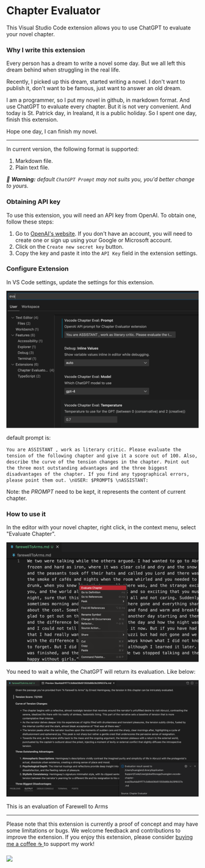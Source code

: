 # Chapter Evaluator

This Visual Studio Code extension allows you to use ChatGPT to evaluate your novel chapter.

### Why I write this extension

Every person has a dream to write a novel some day. But we all left this dream behind when struggling in the real life.

Recently, I picked up this dream, started writing a novel. I don't want to publish it, don't want to be famous, just want to answer an old dream.

I am a programmer, so I put my novel in github, in markdown format. And use ChatGPT to evaluate every chapter. But it is not very convenient. And today is St. Patrick day, in Irealand, it is a public holiday. So I spent one day, finish this extension.

Hope one day, I can finish my novel.

---

In current version, the following format is supported:

1. Markdown file.
2. Plain text file.

_📢 **Warning:** default `ChatGPT Prompt` may not suits you, you'd better change to yours._

### Obtaining API key

To use this extension, you will need an API key from OpenAI. To obtain one, follow these steps:

1. Go to [OpenAI's website](https://platform.openai.com/account/api-keys). If you don't have an account, you will need to create one or sign up using your Google or Microsoft account.
2. Click on the `Create new secret key` button.
3. Copy the key and paste it into the `API Key` field in the extension settings.

### Configure Extension

In VS Code settings, update the settings for this extension.

<img src="resources/setup.png" alt="Settings" />

default prompt is:

```
You are ASSISTANT , work as literary critic. Please evaluate the tension of the following chapter and give it a score out of 100. Also, describe the curve of the tension changes in the chapter. Point out the three most outstanding advantages and the three biggest disadvantages of the chapter. If you find any typographical errors, please point them out. \nUSER: $PROMPT$ \nASSISTANT:
```

Note: the $PROMPT$ need to be kept, it represents the content of current chapter.

### How to use it

In the editor with your novel chapter, right click, in the context menu, select "Evaluate Chapter".

<img src="resources/evaluate.png" alt="Evaluate a chapter" />

You need to wait a while, the ChatGPT will return its evaluation. Like below:

<img src="resources/evaluation_reslult.png" alt="Evaluation result" />

This is an evaluation of Farewell to Arms

---

Please note that this extension is currently a proof of concept and may have some limitations or bugs. We welcome feedback and contributions to improve the extension. If you enjoy this extension, please consider [buying me a coffee ☕️ ](https://www.buymeacoffee.com/huangjien) to support my work!

<div >
            <a href="https://www.buymeacoffee.com/huangjien" target="_blank" style="display: inline-block;">
                <img
                    src="https://img.shields.io/badge/Donate-Buy%20Me%20A%20Coffee-orange.svg?style=flat-square&logo=buymeacoffee" 
                    align="center"
                />
            </a></div>
<br />
